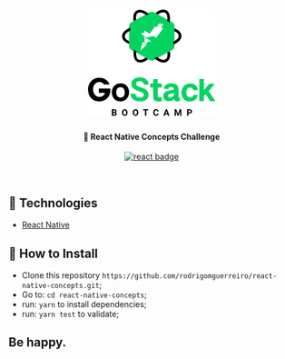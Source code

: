 <h1 align="center">
    <img alt="Gostack11.0" title="#gostack11" src="./github/gostack11.png"/>
</h1>

<h4 align="center">
  🚀 React Native Concepts Challenge
</h4>

<p align="center">

<a href="https://reactjs.org/">
  <img alt="react badge" src="https://img.shields.io/badge/React Native-v0.62.1-brightgreen">
</a>

</p>

<br>

## 🚀 Technologies

- [React Native](https://reactnative.dev/)

## 🤔 How to Install

- Clone this repository `https://github.com/rodrigomguerreiro/react-native-concepts.git`;
- Go to: `cd react-native-concepts`;
- run: `yarn` to install dependencies;
- run: `yarn test` to validate;

## Be happy.
